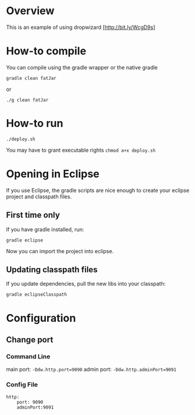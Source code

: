 Overview
========
This is an example of using dropwizard [http://bit.ly/WcgD9s]

How-to compile
==============
You can compile using the gradle wrapper or the native gradle
```
gradle clean fatJar
```

or
```
./g clean fatJar
```

How-to run
==========
```
./deploy.sh
```

You may have to grant executable rights `chmod a+x deploy.sh`


Opening in Eclipse
==================
If you use Eclipse, the gradle scripts are nice enough to create your eclipse project and classpath files.

First time only
---------------
If you have gradle installed, run:
```
gradle eclipse
```
Now you can import the project into eclipse.

Updating classpath files
------------------------
If you update dependencies, pull the new libs into your classpath:
```
gradle eclipseClasspath
```

Configuration
=============

Change port
-----------
### Command Line
main port: `-Ddw.http.port=9090`
admin port: `-Ddw.http.adminPort=9091`

### Config File
```
http:
	port: 9090
	adminPort:9091

